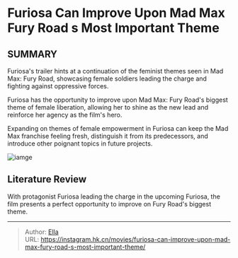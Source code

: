 # Furiosa Can Improve Upon Mad Max Fury Road s Most Important Theme


## SUMMARY 



Furiosa&#39;s trailer hints at a continuation of the feminist themes seen in Mad Max: Fury Road, showcasing female soldiers leading the charge and fighting against oppressive forces.

Furiosa has the opportunity to improve upon Mad Max: Fury Road&#39;s biggest theme of female liberation, allowing her to shine as the new lead and reinforce her agency as the film&#39;s hero.

Expanding on themes of female empowerment in Furiosa can keep the Mad Max franchise feeling fresh, distinguish it from its predecessors, and introduce other poignant topics in future projects.



![iamge](https://static1.srcdn.com/wordpress/wp-content/uploads/2023/11/mad-max-furiosa-movie-trailer-2.jpg)

## Literature Review
With protagonist Furiosa leading the charge in the upcoming Furiosa, the film presents a perfect opportunity to improve on Fury Road&#39;s biggest theme.





---

> Author: [Ella](https://instagram.hk.cn/)  
> URL: https://instagram.hk.cn/movies/furiosa-can-improve-upon-mad-max-fury-road-s-most-important-theme/  

